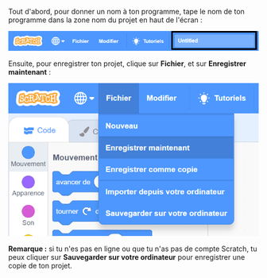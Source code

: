 Tout d'abord, pour donner un nom à ton programme, tape le nom de ton programme dans la zone nom du projet en haut de l'écran :

![La zone de nom du projet surlignée.](images/name-annotated.png)

Ensuite, pour enregistrer ton projet, clique sur **Fichier**, et sur **Enregistrer maintenant** :

![Sélectionne « Enregistrer maintenant » dans le menu « Fichier ».](images/save.png)

**Remarque :** si tu n'es pas en ligne ou que tu n'as pas de compte Scratch, tu peux cliquer sur **Sauvegarder sur votre ordinateur** pour enregistrer une copie de ton projet.